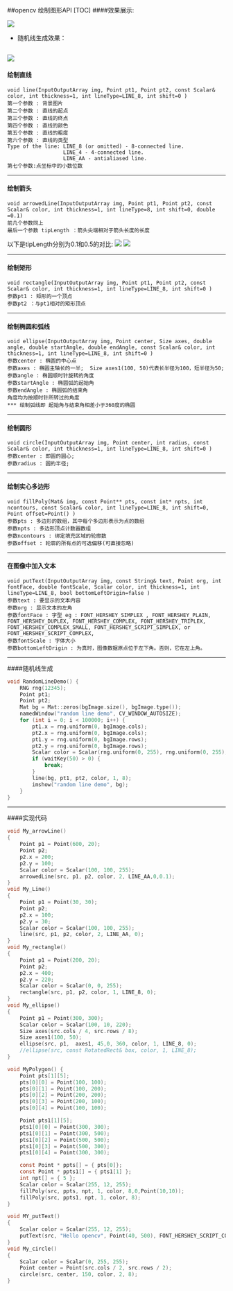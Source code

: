 ##opencv  绘制图形API
[TOC]
####效果展示:

![](https://upload-images.jianshu.io/upload_images/10460153-277e7031c9b7051c.png?imageMogr2/auto-orient/strip%7CimageView2/2/w/1240)
* 随机线生成效果：

![](https://upload-images.jianshu.io/upload_images/10460153-23172efc7e98370b.gif?imageMogr2/auto-orient/strip)
---

#### 绘制直线
```
void line(InputOutputArray img, Point pt1, Point pt2, const Scalar& color, int thickness=1, int lineType=LINE_8, int shift=0 )
第一个参数 : 背景图片
第二个参数 : 直线的起点
第三个参数 : 直线的终点
第四个参数 : 直线的颜色
第五个参数 : 直线的粗度
第六个参数 : 直线的类型
Type of the line: LINE_8 (or omitted) - 8-connected line.
                  LINE_4 - 4-connected line.
                  LINE_AA - antialiased line.
第七个参数:点坐标中的小数位数
```
---
#### 绘制箭头
```
void arrowedLine(InputOutputArray img, Point pt1, Point pt2, const Scalar& color, int thickness=1, int lineType=8, int shift=0, double =0.1)
前几个参数同上
最后一个参数 tipLength ：箭头尖端相对于箭头长度的长度
```
以下是tipLength分别为0.1和0.5的对比:
![](https://upload-images.jianshu.io/upload_images/10460153-7eaf7ada5e06c0eb.png?imageMogr2/auto-orient/strip%7CimageView2/2/w/1240)    ![](https://upload-images.jianshu.io/upload_images/10460153-48bf71730bfa527c.png?imageMogr2/auto-orient/strip%7CimageView2/2/w/1240)

---
#### 绘制矩形
```
void rectangle(InputOutputArray img, Point pt1, Point pt2, const Scalar& color, int thickness=1, int lineType=LINE_8, int shift=0 )
参数pt1 : 矩形的一个顶点
参数pt2 ：与pt1相对的矩形顶点
```
---
#### 绘制椭圆和弧线
```
void ellipse(InputOutputArray img, Point center, Size axes, double angle, double startAngle, double endAngle, const Scalar& color, int thickness=1, int lineType=LINE_8, int shift=0 )
参数center : 椭圆的中心点
参数axes : 椭圆主轴长的一半;  Size axes1(100, 50)代表长半径为100，短半径为50;
参数angle : 椭圆顺时针旋转的角度
参数startAngle : 椭圆弧的起始角
参数endAngle : 椭圆弧的结束角
角度均为按顺时针所转过的角度
*** 绘制弧线即 起始角与结束角相差小于360度的椭圆
```
---
#### 绘制圆形
```
void circle(InputOutputArray img, Point center, int radius, const Scalar& color, int thickness=1, int lineType=LINE_8, int shift=0 )
参数center : 即圆的圆心;
参数radius : 圆的半径;
```
---
#### 绘制实心多边形
```
void fillPoly(Mat& img, const Point** pts, const int* npts, int ncontours, const Scalar& color, int lineType=LINE_8, int shift=0, Point offset=Point() )
参数pts : 多边形的数组，其中每个多边形表示为点的数组
参数npts : 多边形顶点计数器数组
参数ncontours : 绑定填充区域的轮廓数
参数offset : 轮廓的所有点的可选偏移(可直接忽略)
```
---
#### 在图像中加入文本
```
void putText(InputOutputArray img, const String& text, Point org, int fontFace, double fontScale, Scalar color, int thickness=1, int lineType=LINE_8, bool bottomLeftOrigin=false )
参数text : 要显示的文本内容
参数org : 显示文本的左角
参数fontFace : 字型 eg : FONT_HERSHEY_SIMPLEX , FONT_HERSHEY_PLAIN, FONT_HERSHEY_DUPLEX, FONT_HERSHEY_COMPLEX, FONT_HERSHEY_TRIPLEX, FONT_HERSHEY_COMPLEX_SMALL, FONT_HERSHEY_SCRIPT_SIMPLEX, or FONT_HERSHEY_SCRIPT_COMPLEX,
参数fontScale : 字体大小
参数bottomLeftOrigin : 为真时，图像数据原点位于左下角。否则，它在左上角。
```
---
####随机线生成
```c
void RandomLineDemo() {
	RNG rng(12345);
	Point pt1;
	Point pt2;
	Mat bg = Mat::zeros(bgImage.size(), bgImage.type());
	namedWindow("random line demo", CV_WINDOW_AUTOSIZE);
	for (int i = 0; i < 100000; i++) {
		pt1.x = rng.uniform(0, bgImage.cols);
		pt2.x = rng.uniform(0, bgImage.cols);
		pt1.y = rng.uniform(0, bgImage.rows);
		pt2.y = rng.uniform(0, bgImage.rows);
		Scalar color = Scalar(rng.uniform(0, 255), rng.uniform(0, 255), rng.uniform(0, 255));
		if (waitKey(50) > 0) {
			break;
		}
		line(bg, pt1, pt2, color, 1, 8);
		imshow("random line demo", bg);
	}
}
```
---
####实现代码
```c
void My_arrowLine()
{
	Point p1 = Point(600, 20);
	Point p2;
	p2.x = 200;
	p2.y = 100;
	Scalar color = Scalar(100, 100, 255);
	arrowedLine(src, p1, p2, color, 2, LINE_AA,0,0.1);
}
void My_Line()
{
	Point p1 = Point(30, 30);
	Point p2;
	p2.x = 100;
	p2.y = 30;
	Scalar color = Scalar(100, 100, 255);
	line(src, p1, p2, color, 2, LINE_AA, 0);
}
void My_rectangle()
{
	Point p1 = Point(200, 20);
	Point p2;
	p2.x = 400;
	p2.y = 220;
	Scalar color = Scalar(0, 0, 255);
	rectangle(src, p1, p2, color, 1, LINE_8, 0);
}
void My_ellipse()
{
	Point p1 = Point(300, 300);
	Scalar color = Scalar(100, 10, 220);
	Size axes(src.cols / 4, src.rows / 8);
	Size axes1(100, 50);
	ellipse(src, p1,  axes1, 45,0, 360, color, 1, LINE_8, 0);
	//ellipse(src, const RotatedRect& box, color, 1, LINE_8);
}

void MyPolygon() {
	Point pts[1][5];
	pts[0][0] = Point(100, 100);
	pts[0][1] = Point(100, 200);
	pts[0][2] = Point(200, 200);
	pts[0][3] = Point(200, 100);
	pts[0][4] = Point(100, 100);

	Point pts1[1][5];
	pts1[0][0] = Point(300, 300);
	pts1[0][1] = Point(300, 500);
	pts1[0][2] = Point(500, 500);
	pts1[0][3] = Point(500, 300);
	pts1[0][4] = Point(300, 300);

	const Point * ppts[] = { pts[0]};
	const Point * ppts1[] = { pts1[1] };
	int npt[] = { 5 };
	Scalar color = Scalar(255, 12, 255);
	fillPoly(src, ppts, npt, 1, color, 8,0,Point(10,10));
	fillPoly(src, ppts1, npt, 1, color, 8);
}

void MY_putText()
{
	Scalar color = Scalar(255, 12, 255);
	putText(src, "Hello opencv", Point(40, 500), FONT_HERSHEY_SCRIPT_COMPLEX, 5, color, 1, LINE_8, false);
}
void My_circle()
{
	Scalar color = Scalar(0, 255, 255);
	Point center = Point(src.cols / 2, src.rows / 2);
	circle(src, center, 150, color, 2, 8);
}
```

